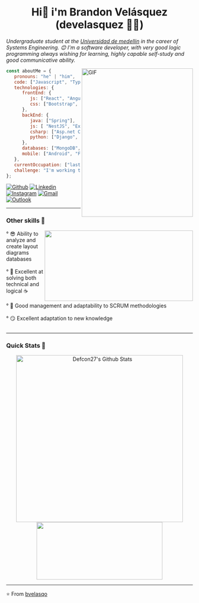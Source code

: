 <h1 align="center">Hi👋 i'm Brandon Velásquez (develasquez 👨‍💻) </h1>
<p><em>Undergraduate student at the <a href="https://udemedellin.edu.co">Universidad de medellin</a> in the career of Systems Engineering. 😊
I'm a software developer, with very good logic programming always wishing for learning, highly capable self-study and good communicative ability. </em></p>


<img align="right" alt="GIF" src="https://github.com/abhisheknaiidu/abhisheknaiidu/blob/master/code.gif?raw=true" width="300" height="400" />


```javascript
const aboutMe = {
   pronouns: "he" | "him",
   code: ["Javascript", "Typescript", "HTML", "CSS", "Python", "Java", "CSharp", "Dart"],
   technologies: {
      frontEnd: {
         js: ["React", "Angular"],
         css: ["Bootstrap", "Material Design", "Tailwind"]
      },
      backEnd: {
         java: ["Spring"],
         js: [ "NestJS", "Express"],
         csharp: ["Asp.net Core"],
         python: ["Django", "Flask"]
      },
      databases: ["MongoDB", "mySQL", "SQLServer", "Postgresql", "MySQL", "Sqlite", "DynamoDB"],
      mobile: ["Android", "Flutter"]
   },
   currentOccupation: ["last year student"],
   challenge: "I'm working to be a fullstack developer",
};
```
[![Github](https://img.shields.io/badge/-Github-000?style=flat&logo=Github&logoColor=white)](https://github.com/bvelasqo)
[![Linkedin](https://img.shields.io/badge/-LinkedIn-blue?style=flat&logo=Linkedin&logoColor=white)](https://www.linkedin.com/in/murillo-comino-6124ab49/)
[![Instagram](https://img.shields.io/badge/-Instagram-c13584?style=flat&labelColor=c13584&logo=instagram&logoColor=white)](https://www.instagram.com/tbtazo_/)
[![Gmail](https://img.shields.io/badge/-Gmail-c14438?style=flat&logo=Gmail&logoColor=white)](mailto:brandon.velasquez.osorio@gmail.com)
[![Outlook](https://img.shields.io/badge/-Outlook-0078D4?style=flat&logo=Microsoft-Outlook&logoColor=white)](mailto:bvelasquez609@soyudemedellin.edu.co)

---
<h3>Other skills 👀</h3>
  <img width="400" height="190" src="https://media.giphy.com/media/9B8wYztAoe1zO/source.gif" align=right>
   ° 😎 Ability to analyze and create layout diagrams databases</br></br>
   ° 🧠 Excellent at solving both technical and logical ☕</br></br>
   ° 📝 Good management and adaptability to SCRUM methodologies</br></br>
   ° 😏 Excellent adaptation to new knowledge</br></br>
  

---
### Quick Stats 🚀
<p align="center">
<img width="450" align="center" src="https://github-readme-stats-defcon27.vercel.app/api?username=bvelasqo&show_icons=true&line_height=21&theme=react" alt="Defcon27's Github Stats" />
<img width="340" height="155" align="center" 
     src="https://github-readme-stats-defcon27.vercel.app/api/top-langs/?username=bvelasqo&layout=compact&theme=react"" />
</p>
                                                                                                                       
---
⭐️ From [bvelasqo](https://github.com/bvelasqo)

